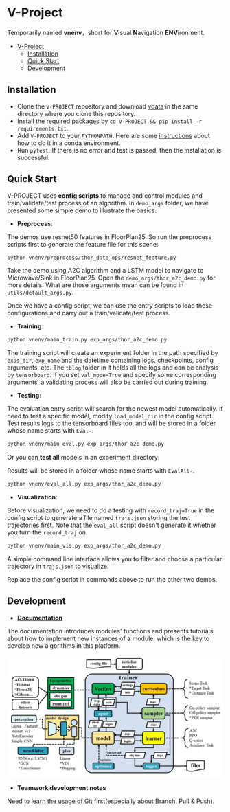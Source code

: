 # V-Project

Temporarily named **vnenv**，short for **V**isual **N**avigation **ENV**ironment.

- [V-Project](#v-project)
  - [Installation](#installation)
  - [Quick Start](#quick-start)
  - [Development](#development)

## Installation

- Clone the `V-PROJECT` repository and download [vdata](https://pan.baidu.com/s/1VfE2Mtn4vwwjGmCDIOglyQ) in the same directory where you clone this repository.
- Install the required packages by `cd V-PROJECT && pip install -r requirements.txt`.
- Add `V-PROJECT` to your `PYTHONPATH`. Here are some [instructions](https://conda.io/projects/conda/en/latest/user-guide/tasks/manage-environments.html#macos-and-linux) about how to do it in a conda environment.
- Run `pytest`. If there is no error and test is passed, then the installation is successful.

## Quick Start

V-PROJECT uses **config scripts** to manage and control modules and train/validate/test process of an algorithm. In `demo_args` folder, we have presented some simple demo to illustrate the basics.

- **Preprocess**:

The demos use resnet50 features in FloorPlan25. So run the preprocess scripts first to generate the feature file for this scene:

```bash
python vnenv/preprocess/thor_data_ops/resnet_feature.py
```

Take the demo using A2C algorithm and a LSTM model to navigate to Microwave/Sink in FloorPlan25. Open the `demo_args/thor_a2c_demo.py` for more details. What are those arguments mean can be found in `utils/default_args.py`.

Once we have a config script, we can use the entry scripts to load these configurations and carry out a train/validate/test process.

- **Training**:

```bash
python vnenv/main_train.py exp_args/thor_a2c_demo.py
```

The training script will create an experiment folder in the path specified by `exps_dir`, `exp_name` and the datetime containing logs, checkpoints, config arguments,  etc. The `tblog` folder in it holds all the logs and can be analysis by `tensorboard`. If you set `val_mode=True` and specify some corresponding arguments, a validating process will also be carried out during training.

- **Testing**:

The evaluation entry script will search for the newest model automatically. If need to test a specific model, modify `load_model_dir` in the config script. Test results logs to the tensorboard files too, and will be stored in a folder whose name starts with `Eval-`.

```bash
python vnenv/main_eval.py exp_args/thor_a2c_demo.py
```

Or you can **test all** models in an experiment directory:

Results will be stored in a folder whose name starts with `EvalAll-`.

```bash
python vnenv/eval_all.py exp_args/thor_a2c_demo.py
```

- **Visualization**:

Before visualization, we need to do a testing with `record_traj=True` in the config script to generate a file named `trajs.json` storing the test trajectories first. Note that the `eval_all` script doesn't generate it whether you turn the `record_traj` on.

```bash
python vnenv/main_vis.py exp_args/thor_a2c_demo.py
```

A simple command line interface allows you to filter and choose a particular trajectory in `trajs.json` to visualize. 

Replace the config script in commands above to run the other two demos.

## Development

- [**Documentation**]()

The documentation introduces modules' functions and presents tutorials about how to implement new instances of a module, which is the key to develop new algorithms in this platform.

![framework](pics/framework.jpg)

- **Teamwork development notes**

Need to [learn the usage of Git](https://learngitbranching.js.org/?locale=zh_CN) first(especially about Branch, Pull & Push).

